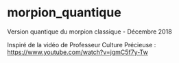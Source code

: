 # morpion_quantique
Version quantique du morpion classique - Décembre 2018

Inspiré de la vidéo de Professeur Culture Précieuse : https://www.youtube.com/watch?v=jgmC5f7y-Tw
